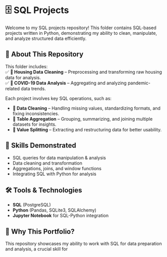 # 🗄️ SQL Projects  

Welcome to my SQL projects repository! This folder contains SQL-based projects written in Python, demonstrating my ability to clean, manipulate, and analyze structured data efficiently.  

## 📌 About This Repository  
This folder includes:  
✅ **🏡 Housing Data Cleaning** – Preprocessing and transforming raw housing data for analysis.  
✅ **🦠 COVID-19 Data Analysis** – Aggregating and analyzing pandemic-related data trends.  

Each project involves key SQL operations, such as:  
- **🔹 Data Cleaning** – Handling missing values, standardizing formats, and fixing inconsistencies.  
- **🔹 Table Aggregation** – Grouping, summarizing, and joining multiple datasets for insights.  
- **🔹 Value Splitting** – Extracting and restructuring data for better usability.  

## 🚀 Skills Demonstrated  
- SQL queries for data manipulation & analysis  
- Data cleaning and transformation  
- Aggregations, joins, and window functions  
- Integrating SQL with Python for analysis  

## 🛠️ Tools & Technologies  
- **SQL** (PostgreSQL)  
- **Python** (Pandas, SQLite3, SQLAlchemy)  
- **Jupyter Notebook** for SQL-Python integration  

## 🎯 Why This Portfolio?  
This repository showcases my ability to work with SQL for data preparation and analysis, a crucial skill for

